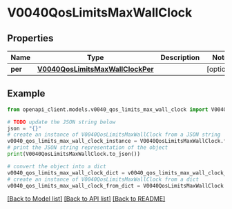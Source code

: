# V0040QosLimitsMaxWallClock


## Properties

Name | Type | Description | Notes
------------ | ------------- | ------------- | -------------
**per** | [**V0040QosLimitsMaxWallClockPer**](V0040QosLimitsMaxWallClockPer.md) |  | [optional] 

## Example

```python
from openapi_client.models.v0040_qos_limits_max_wall_clock import V0040QosLimitsMaxWallClock

# TODO update the JSON string below
json = "{}"
# create an instance of V0040QosLimitsMaxWallClock from a JSON string
v0040_qos_limits_max_wall_clock_instance = V0040QosLimitsMaxWallClock.from_json(json)
# print the JSON string representation of the object
print(V0040QosLimitsMaxWallClock.to_json())

# convert the object into a dict
v0040_qos_limits_max_wall_clock_dict = v0040_qos_limits_max_wall_clock_instance.to_dict()
# create an instance of V0040QosLimitsMaxWallClock from a dict
v0040_qos_limits_max_wall_clock_from_dict = V0040QosLimitsMaxWallClock.from_dict(v0040_qos_limits_max_wall_clock_dict)
```
[[Back to Model list]](../README.md#documentation-for-models) [[Back to API list]](../README.md#documentation-for-api-endpoints) [[Back to README]](../README.md)


